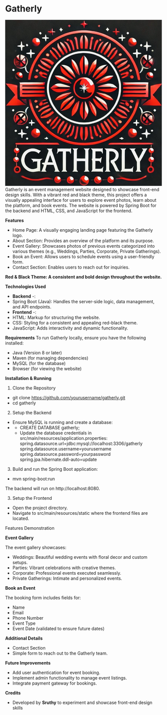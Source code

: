 
# Gatherly
![Gatherly Logo](src%2Fmain%2Fresources%2Fstatic%2Fimages%2Fgatherly1.png)
Gatherly is an event management website designed to showcase front-end design skills. With a vibrant red and black theme, this project offers a visually appealing interface for users to explore event photos, learn about the platform, and book events. The website is powered by Spring Boot for the backend and HTML, CSS, and JavaScript for the frontend.

**Features**
* Home Page: A visually engaging landing page featuring the Gatherly logo.
* About Section: Provides an overview of the platform and its purpose.
* Event Gallery: Showcases photos of previous events categorized into various themes (e.g., Weddings, Parties, Corporate, Private Gatherings).
* Book an Event: Allows users to schedule events using a user-friendly form.
* Contact Section: Enables users to reach out for inquiries.

**Red & Black Theme: A consistent and bold design throughout the website.**

**Technologies Used**
* **Backend** -:
* Spring Boot (Java): Handles the server-side logic, data management, and API endpoints.
* **Frontend** -:
* HTML: Markup for structuring the website.
* CSS: Styling for a consistent and appealing red-black theme.
* JavaScript: Adds interactivity and dynamic functionality.

**Requirements**
To run Gatherly locally, ensure you have the following installed:
* Java (Version 8 or later)
* Maven (for managing dependencies)
* MySQL (for the database)
* Browser (for viewing the website)

**Installation & Running**
1. Clone the Repository
* git clone https://github.com/yourusername/gatherly.git
* cd gatherly
2. Setup the Backend
* Ensure MySQL is running and create a database:
* * CREATE DATABASE gatherly;
  * Update the database credentials in src/main/resources/application.properties:
spring.datasource.url=jdbc:mysql://localhost:3306/gatherly  
spring.datasource.username=yourusername
spring.datasource.password=yourpassword
spring.jpa.hibernate.ddl-auto=update
3. Build and run the Spring Boot application:
* mvn spring-boot:run

The backend will run on http://localhost:8080.

3. Setup the Frontend
* Open the project directory.
* Navigate to src/main/resources/static where the frontend files are located.

Features Demonstration

**Event Gallery**

The event gallery showcases:
* Weddings: Beautiful wedding events with floral decor and custom setups.
* Parties: Vibrant celebrations with creative themes.
* Corporate: Professional events executed seamlessly.
* Private Gatherings: Intimate and personalized events.

**Book an Event**

The booking form includes fields for:
* Name
* Email
* Phone Number
* Event Type
* Event Date (validated to ensure future dates)

**Additional Details**

* Contact Section
* Simple form to reach out to the Gatherly team.

**Future Improvements**
* Add user authentication for event booking.
* Implement admin functionality to manage event listings.
* Integrate payment gateway for bookings.

**Credits**
* Developed by **Sruthy** to experiment and showcase front-end design skills